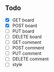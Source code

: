 ## Todo

-   [x] GET board
-   [x] POST board
-   [ ] PUT board
-   [ ] DELETE board
-   [ ] GET comment
-   [ ] POST comment
-   [ ] PUT comment
-   [ ] DELETE comment
-   [ ] style
